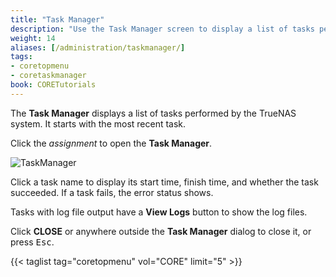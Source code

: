 ```yaml
---
title: "Task Manager"
description: "Use the Task Manager screen to display a list of tasks performed by your TrueNAS and to view logs related to system tasks."
weight: 14
aliases: [/administration/taskmanager/]
tags:
- coretopmenu
- coretaskmanager
book: CORETutorials
---
```


The **Task Manager** displays a list of tasks performed by the TrueNAS system. It starts with the most recent task.  

Click the <i class="material-icons">assignment</i> to open the **Task Manager**.

![TaskManager](/images/CORE/Dashboard/TaskManager.png "Task Manager")

Click a task name to display its start time, finish time, and whether the task succeeded.
If a task fails, the error status shows.

Tasks with log file output have a **View Logs** button to show the log files.

Click **CLOSE** or anywhere outside the **Task Manager** dialog to close it, or press <kbd>Esc</kbd>.

{{< taglist tag="coretopmenu" vol="CORE" limit="5" >}}
